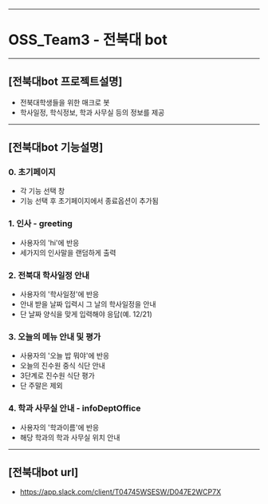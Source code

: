------------------
# OSS_Team3 - 전북대 bot
-------------------
## [전북대bot 프로젝트설명]

 + 전북대학생들을 위한 매크로 봇
 + 학사일정, 학식정보, 학과 사무실 등의 정보를 제공
------------------
## [전북대bot 기능설명]

### 0. 초기페이지
  + 각 기능 선택 창
  + 기능 선택 후 초기페이지에서 종료옵션이 추가됨 
  
### 1. 인사 - greeting
  + 사용자의 'hi'에 반응
  + 세가지의 인사말을 랜덤하게 출력
  
### 2. 전북대 학사일정 안내
  + 사용자의 '학사일정'에 반응
  + 안내 받을 날짜 입력시 그 날의 학사일정을 안내
  + 단 날짜 양식을 맞게 입력해야 응답(예. 12/21)

### 3. 오늘의 메뉴 안내 및 평가
  + 사용자의 '오늘 밥 뭐야'에 반응
  + 오늘의 진수원 중식 식단 안내
  + 3단계로 진수원 식단 평가
  + 단 주말은 제외
  
### 4. 학과 사무실 안내 - infoDeptOffice
  + 사용자의 '학과이름'에 반응
  + 해당 학과의 학과 사무실 위치 안내
  

-----------------------  
## [전북대bot url]
 + https://app.slack.com/client/T04745WSESW/D047E2WCP7X
 
